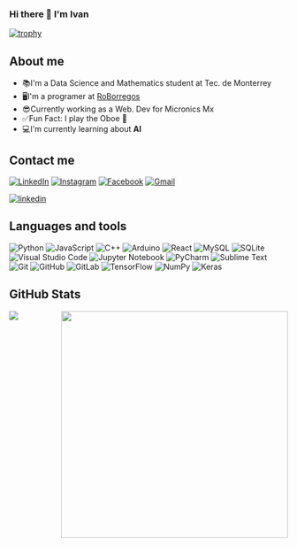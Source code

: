### Hi there 👋 I'm Ivan
[![trophy](https://github-profile-trophy.vercel.app/?username=IvanRomero03&theme=onedark&column=6&row=1&margin-w=10)](https://github.com/ryo-ma/github-profile-trophy)


## About me
- 📚I'm a Data Science and Mathematics student at Tec. de Monterrey
- 🖥️I'm a programer at [RoBorregos][Roborregos]
- 😎Currently working as a Web. Dev for Micronics Mx 
- ✅Fun Fact: I play the Oboe 🎼
- 💻I'm currently learning about **AI** 

## Contact me
<a href="https://www.linkedin.com/in/ivanromerow" target="_blank"><img src="https://img.shields.io/badge/LinkedIn-0077B5?style=for-the-badge&logo=linkedin&logoColor=white" alt="LinkedIn"></a>
<a href="https://www.instagram.com/ivanromero.w" target="_blank"><img src="https://img.shields.io/badge/Instagram-E4405F?style=for-the-badge&logo=instagram&logoColor=white" alt="Instagram"></a>
<a href="https://www.facebook.com/Ivan.wellsr" target="_blank"><img src="https://img.shields.io/badge/Facebook-1877F2?style=for-the-badge&logo=facebook&logoColor=white" alt="Facebook"></a>
<a href="mailto:i.wells.ar@gmail.com" target="_blank"><img src="https://img.shields.io/badge/Gmail-D14836?style=for-the-badge&logo=gmail&logoColor=white" alt="Gmail"> </a>

[![linkedin](https://linkedin-github.herokuapp.com/api/render/Iván%20Romero/Data%20Science%20Enginneer%20Student/Web%20Developer/Bacherlors%20Degree/dark/https%3A%2F%2Fmedia-exp1.licdn.com%2Fdms%2Fimage%2FC4E03AQEMAmk9ihBfyg%2Fprofile-displayphoto-shrink_800_800%2F0%2F1638913681674%3Fe%3D1645056000%26v%3Dbeta%26t%3D0uUB5ZaTSpOjY6cJfwhhKKtEPvIOKyBLNgGmw9lJWCc)](https://www.linkedin.com/in/ivanromerow)

## Languages and tools

![Python](https://img.shields.io/badge/python-3670A0?style=for-the-badge&logo=python&logoColor=ffdd54)
![JavaScript](https://img.shields.io/badge/javascript-%23323330.svg?style=for-the-badge&logo=javascript&logoColor=%23F7DF1E)
![C++](https://img.shields.io/badge/c++-%2300599C.svg?style=for-the-badge&logo=c%2B%2B&logoColor=white)
![Arduino](https://img.shields.io/badge/-Arduino-00979D?style=for-the-badge&logo=Arduino&logoColor=white)
![React](https://img.shields.io/badge/react-%2320232a.svg?style=for-the-badge&logo=react&logoColor=%2361DAFB)
![MySQL](https://img.shields.io/badge/mysql-%2300f.svg?style=for-the-badge&logo=mysql&logoColor=white)
![SQLite](https://img.shields.io/badge/sqlite-%2307405e.svg?style=for-the-badge&logo=sqlite&logoColor=white)
![Visual Studio Code](https://img.shields.io/badge/Visual%20Studio%20Code-0078d7.svg?style=for-the-badge&logo=visual-studio-code&logoColor=white)
![Jupyter Notebook](https://img.shields.io/badge/jupyter-%23FA0F00.svg?style=for-the-badge&logo=jupyter&logoColor=white)
![PyCharm](https://img.shields.io/badge/pycharm-143?style=for-the-badge&logo=pycharm&logoColor=black&color=black&labelColor=green)
![Sublime Text](https://img.shields.io/badge/sublime_text-%23575757.svg?style=for-the-badge&logo=sublime-text&logoColor=important)
![Git](https://img.shields.io/badge/git-%23F05033.svg?style=for-the-badge&logo=git&logoColor=white)
![GitHub](https://img.shields.io/badge/github-%23121011.svg?style=for-the-badge&logo=github&logoColor=white)
![GitLab](https://img.shields.io/badge/gitlab-%23181717.svg?style=for-the-badge&logo=gitlab&logoColor=white)
![TensorFlow](https://img.shields.io/badge/TensorFlow-%23FF6F00.svg?style=for-the-badge&logo=TensorFlow&logoColor=white)
![NumPy](https://img.shields.io/badge/numpy-%23013243.svg?style=for-the-badge&logo=numpy&logoColor=white)
![Keras](https://img.shields.io/badge/Keras-%23D00000.svg?style=for-the-badge&logo=Keras&logoColor=white)

## GitHub Stats
<div>
<p><img align="left" src="https://github-readme-stats.vercel.app/api/top-langs?username=IvanRomero03&show_icons=true&locale=en&layout=compact&theme=onedark&langs_count=4"/></p>
<p><img align="right" src="https://github-readme-stats.vercel.app/api?username=IvanRomero03&show_icons=true&locale=en&theme=onedark"  width="410" /></p>
</div>




<!--
**IvanRomero03/IvanRomero03** is a ✨ _special_ ✨ repository because its `README.md` (this file) appears on your GitHub profile.

Here are some ideas to get you started:

- 🔭 I’m currently working on ...
- 🌱 I’m currently learning ...
- 👯 I’m looking to collaborate on ...
- 🤔 I’m looking for help with ...
- 💬 Ask me about ...
- 📫 How to reach me: ...
- 😄 Pronouns: ...
- ⚡ Fun fact: ...
-->

[Roborregos]: https://roborregos.com/
